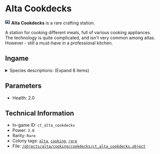 # Alta Cookdecks

<img src="https://raw.githubusercontent.com/Ceterai/Enternia/main/objects/alta/cooking/cookdecks/icon.png" alt="Alta Cookdecks icon" loading="lazy" height="16px" width="auto" /> **Alta Cookdecks** is a rare crafting station.

A station for cooking different meals, full of various cooking appliances.  
The technology is quite complicated, and isn't very common among altas. However - still a must-have in a professional kitchen.

## Ingame

<details markdown="1"><summary>Species descriptions: (Expand 8 items)</summary>

- Alta: Time to cook some tasty goodness!
- Apex: A cooking table.
- Avian: I can use this to make delicious food.
- Floran: Floran can use thisss to make tasty food!
- Glitch: Delighted. A cooking table.
- Human: A cooking table, handy!
- Hylotl: A simple table, to be used for the preparation of food.
- Novakid: Time to do some cookin'!

</details>

## Parameters

- Health: 2.0

## Technical Information

- In-game ID: `ct_alta_cookdecks`
- Power: `3.0`
- Rarity: `Rare`
- Colony tags: [`alta`](https://ceterai.github.io/MyEnternia/Wiki/Tags/Alta), [`cooking`](https://ceterai.github.io/MyEnternia/Wiki/Tags/Cooking), [`rare`](https://ceterai.github.io/MyEnternia/Wiki/Tags/Rare)
- File: [`/objects/alta/cooking/cookdecks/ct_alta_cookdecks.object`](https://github.com/Ceterai/Enternia/blob/main/objects/alta/cooking/cookdecks/ct_alta_cookdecks.object)
